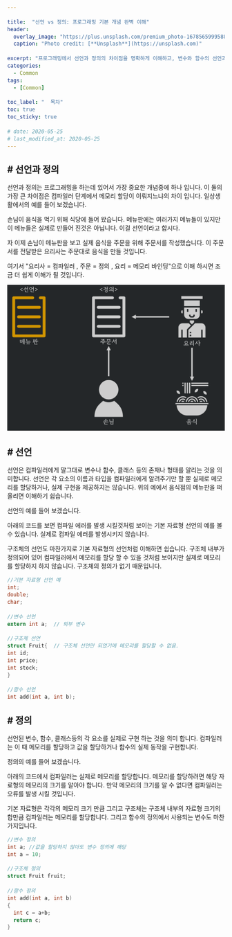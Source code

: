 ```yaml
---

title:  "선언 vs 정의: 프로그래밍 기본 개념 완벽 이해"
header:
  overlay_image: "https://plus.unsplash.com/premium_photo-1678565999588-08fdd0b1410b?q=80&w=2194&auto=format&fit=crop&ixlib=rb-4.0.3&ixid=M3wxMjA3fDB8MHxwaG90by1wYWdlfHx8fGVufDB8fHx8fA%3D%3D"
  caption: "Photo credit: [**Unsplash**](https://unsplash.com)"

excerpt: "프로그래밍에서 선언과 정의의 차이점을 명확하게 이해하고, 변수와 함수의 선언과 정의를 예제와 함께 알아보세요."
categories:
  - Common
tags:
  - [Common]

toc_label: "  목차"
toc: true
toc_sticky: true

# date: 2020-05-25
# last_modified_at: 2020-05-25
---
```


## # 선언과 정의
선언과 정의는 프로그래밍을 하는데 있어서 가장 중요한 개념중에 하나 입니다. 이 둘의 가장 큰 차이점은 컴파일러 단계에서 메모리 할당이 이뤄지느냐의 차이 입니다. 일상생활에서의 예를 들어 보겠습니다. 

손님이 음식을 먹기 위해 식당에 들어 왔습니다. 메뉴판에는 여러가지 메뉴들이 있지만 이 메뉴들은 실제로 만들어 진것은 아닙니다. 이걸 선언이라고 합시다. 

자 이제 손님이 메뉴판을 보고 실제 음식을 주문을 위해 주문서를 작성했습니다. 이 주문서를 전달받은 요리사는 주문대로 음식을 만들 것입니다. 

여기서 "요리사 = 컴파일러 , 주문 = 정의 , 요리 = 메모리 바인딩"으로 이해 하시면 조금 더 쉽게 이해가 될 것입니다. 

![선언과 정의의 개념 비교](/images/2024-07-16-14-38-56.png)

## # 선언
선언은 컴파일러에게 말그대로 변수나 함수, 클래스 등의 존재나 형태를 알리는 것을 의미합니다. 선언은 각 요소의 이름과 타입을 컴파일러에게 알려주기만 할 뿐 실제로 메모리를 할당하거나, 실제 구현을 제공하지는 않습니다. 위의 예에서 음식점의 메뉴판을 떠올리면 이해하기 쉽습니다.

선언의 예를 들어 보겠습니다.


아래의 코드를 보면 컴파일 에러를 발생 시킬것처럼 보이는 기본 자료형 선언의 예를 볼 수 있습니다. 실제로 컴파일 에러를 발생시키지 않습니다. 

구조체의 선언도 마찬가지로 기본 자료형의 선언처럼 이해하면 쉽습니다. 구조체 내부가 정의되어 있어 컴파일러에서 메모리를 할당 할 수 있을 것처럼 보이지만 실제로 메모리를 할당하지 하지 않습니다. 구조체의 정의가 없기 때문입니다.

```c
//기본 자료형 선언 예
int;
double;
char;

//변수 선언
extern int a;  // 외부 변수

//구조체 선언
struct Fruit{  // 구조체 선언만 되었기에 메모리를 할당할 수 없음. 
int id;
int price; 
int stock;
}  

//함수 선언
int add(int a, int b); 
```

## # 정의 
선언된 변수, 함수, 클래스등의 각 요소를 실제로 구현 하는 것을 의미 합니다. 컴파일러는 이 때 메모리를 할당하고 값을 할당하거나 함수의 실제 동작을 구현합니다.

정의의 예를 들어 보겠습니다.


아래의 코드에서 컴파일러는 실제로 메모리를 할당합니다. 메모리를 할당하려면 해당 자료형의 메모리의 크기를 알아야 합니다. 만약 메모리의 크기를 알 수 없다면 컴파일러는 오류를 발생 시킬 것입니다. 

기본 자료형은 각각의 메모리 크기 만큼 그리고 구조체는 구조체 내부의 자료형 크기의 합만큼 컴파일러는 메모리를 할당합니다. 그리고 함수의 정의에서 사용되는 변수도 마찬가지입니다. 

```c
//변수 정의
int a; //값을 할당하지 않아도 변수 정의에 해당
int a = 10;  

//구조체 정의
struct Fruit fruit; 

//함수 정의
int add(int a, int b) 
{
  int c = a+b;
  return c;
}
```

